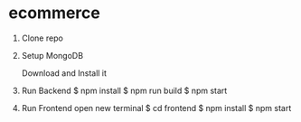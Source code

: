 # ecommerce
1. Clone repo


2. Setup MongoDB

    Download and Install it





4. Run Backend
  $ npm install
$ npm run build
$ npm start


5. Run Frontend
 open new terminal
$ cd frontend
$ npm install
$ npm start

